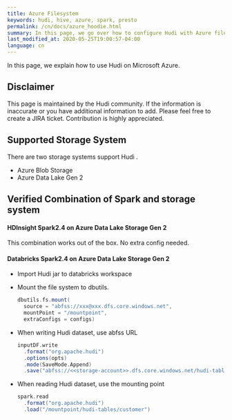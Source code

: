 ```yaml
---
title: Azure Filesystem
keywords: hudi, hive, azure, spark, presto
permalink: /cn/docs/azure_hoodie.html
summary: In this page, we go over how to configure Hudi with Azure filesystem.
last_modified_at: 2020-05-25T19:00:57-04:00
language: cn
---
```

In this page, we explain how to use Hudi on Microsoft Azure.

## Disclaimer

This page is maintained by the Hudi community.
If the information is inaccurate or you have additional information to add.
Please feel free to create a JIRA ticket. Contribution is highly appreciated.

## Supported Storage System

There are two storage systems support Hudi .

- Azure Blob Storage
- Azure Data Lake Gen 2

## Verified Combination of Spark and storage system

#### HDInsight Spark2.4 on Azure Data Lake Storage Gen 2
This combination works out of the box. No extra config needed.

#### Databricks Spark2.4 on Azure Data Lake Storage Gen 2
- Import Hudi jar to databricks workspace

- Mount the file system to dbutils.
  ```scala
  dbutils.fs.mount(
    source = "abfss://xxx@xxx.dfs.core.windows.net",
    mountPoint = "/mountpoint",
    extraConfigs = configs)
  ```
- When writing Hudi dataset, use abfss URL
  ```scala
  inputDF.write
    .format("org.apache.hudi")
    .options(opts)
    .mode(SaveMode.Append)
    .save("abfss://<<storage-account>>.dfs.core.windows.net/hudi-tables/customer")
  ```
- When reading Hudi dataset, use the mounting point
  ```scala
  spark.read
    .format("org.apache.hudi")
    .load("/mountpoint/hudi-tables/customer")
  ```
